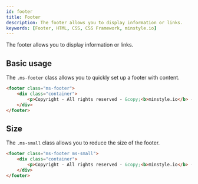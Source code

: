 ```yaml
---
id: footer
title: Footer
description: The footer allows you to display information or links.
keywords: [Footer, HTML, CSS, CSS Framework, minstyle.io]
---
```


The footer allows you to display information or links.

## Basic usage

The `.ms-footer` class allows you to quickly set up a footer with content.

```html live
<footer class="ms-footer">
    <div class="container">
	    <p>Copyright - All rights reserved - &copy;<b>minstyle.io</b> - <a href="">Github</a> - <a href="">Twitter</a></p>
	</div>
</footer>
```

## Size

The `.ms-small` class allows you to reduce the size of the footer.

```html live
<footer class="ms-footer ms-small">
    <div class="container">
	    <p>Copyright - All rights reserved - &copy;<b>minstyle.io</b> - <a href="">Github</a> - <a href="">Twitter</a></p>
	</div>
</footer>
```